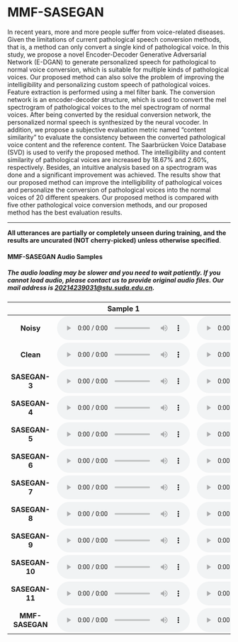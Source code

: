 # MMF-SASEGAN

In recent years, more and more people suffer from voice-related diseases. Given the limitations of current pathological speech conversion methods, that is, a method can only convert a single kind of pathological voice. In this study, we propose a novel Encoder-Decoder Generative Adversarial Network (E-DGAN) to generate personalized speech for pathological to normal voice conversion, which is suitable for multiple kinds of pathological voices. Our proposed method can also solve the problem of improving the intelligibility and personalizing custom speech of pathological voices. Feature extraction is performed using a mel filter bank. The conversion network is an encoder-decoder structure, which is used to convert the mel spectrogram of pathological voices to the mel spectrogram of normal voices. After being converted by the residual conversion network, the personalized normal speech is synthesized by the neural vocoder. In addition, we propose a subjective evaluation metric named “content similarity” to evaluate the consistency between the converted pathological voice content and the reference content. The Saarbrücken Voice Database (SVD) is used to verify the proposed method. The intelligibility and content similarity of pathological voices are increased by 18.67% and 2.60%, respectively. Besides, an intuitive analysis based on a spectrogram was done and a significant improvement was achieved. The results show that our proposed method can improve the intelligibility of pathological voices and personalize the conversion of pathological voices into the normal voices of 20 different speakers. Our proposed method is compared with five other pathological voice conversion methods, and our proposed method has the best evaluation results.

---
**All utterances are partially or completely unseen during training, and the results are uncurated (NOT cherry-picked) unless otherwise specified**.

#### MMF-SASEGAN Audio Samples
##### The audio loading may be slower and you need to wait patiently. If you cannot load audio, please contact us to provide original audio files. Our mail address is 20214239031@stu.suda.edu.cn.

|              | Sample 1  | Sample 2  |
|:------------:|:-------:|:-------:|
| **Noisy** |    <audio controls="controls">  <source type="audio/wav" src="https://raw.githubusercontent.com/SUDA-CMH/SUDA-CMH.github.io/main/wavs/1_1_original_pathological_speech.wav"></source> </audio>   |    <audio controls="controls">  <source type="audio/wav" src="https://raw.githubusercontent.com/SUDA-CMH/SUDA-CMH.github.io/main/wavs/2_1_original_pathological_speech.wav"></source> </audio>  |    <audio controls="controls">  <source type="audio/wav" src="https://raw.githubusercontent.com/SUDA-CMH/SUDA-CMH.github.io/main/wavs/3_1_original_pathological_speech.wav"></source> </audio>  |    <audio controls="controls">  <source type="audio/wav" src="https://raw.githubusercontent.com/SUDA-CMH/SUDA-CMH.github.io/main/wavs/4_1_original_pathological_speech.wav"></source> </audio>  |
|      **Clean**     |     <audio controls="controls">  <source type="audio/wav" src="https://raw.githubusercontent.com/SUDA-CMH/SUDA-CMH.github.io/main/wavs/1_2_speech_converted_by_VAE.wav"></source> </audio>   |     <audio controls="controls">  <source type="audio/wav" src="https://raw.githubusercontent.com/SUDA-CMH/SUDA-CMH.github.io/main/wavs/2_2_speech_converted_by_VAE.wav"></source> </audio> |
|    **SASEGAN-3**   |     <audio controls="controls">  <source type="audio/wav" src="https://raw.githubusercontent.com/SUDA-CMH/SUDA-CMH.github.io/main/wavs/1_3_speech_conveted_by_AutoVC.wav"></source> </audio>    |     <audio controls="controls">  <source type="audio/wav" src="https://raw.githubusercontent.com/SUDA-CMH/SUDA-CMH.github.io/main/wavs/2_3_speech_conveted_by_AutoVC.wav"></source> </audio>     |
|    **SASEGAN-4**    |    <audio controls="controls">  <source type="audio/wav" src="https://raw.githubusercontent.com/SUDA-CMH/SUDA-CMH.github.io/main/wavs/1_4_speech_conveted_by_StarGAN-VC.wav"></source> </audio>     |    <audio controls="controls">  <source type="audio/wav" src="https://raw.githubusercontent.com/SUDA-CMH/SUDA-CMH.github.io/main/wavs/2_4_speech_conveted_by_StarGAN-VC.wav"></source> </audio>      |
|   **SASEGAN-5**   |    <audio controls="controls">  <source type="audio/wav" src="https://raw.githubusercontent.com/SUDA-CMH/SUDA-CMH.github.io/main/wavs/1_5_speech_conveted_by_CycleVAE.wav"></source> </audio>     |    <audio controls="controls">  <source type="audio/wav" src="https://raw.githubusercontent.com/SUDA-CMH/SUDA-CMH.github.io/main/wavs/2_5_speech_conveted_by_CycleVAE.wav"></source> </audio>      |
|    **SASEGAN-6**   |    <audio controls="controls">  <source type="audio/wav" src="https://raw.githubusercontent.com/SUDA-CMH/SUDA-CMH.github.io/main/wavs/1_6_speech_conveted_by_ASR-TTS.wav"></source> </audio>     |    <audio controls="controls">  <source type="audio/wav" src="https://raw.githubusercontent.com/SUDA-CMH/SUDA-CMH.github.io/main/wavs/2_6_speech_conveted_by_ASR-TTS.wav"></source> </audio>      |
|    **SASEGAN-7**    |    <audio controls="controls">  <source type="audio/wav" src="https://raw.githubusercontent.com/SUDA-CMH/SUDA-CMH.github.io/main/wavs/1_7_speech_conveted_by_E-DGAN.wav"></source> </audio>     |    <audio controls="controls">  <source type="audio/wav" src="https://raw.githubusercontent.com/SUDA-CMH/SUDA-CMH.github.io/main/wavs/2_7_speech_conveted_by_E-DGAN.wav"></source> </audio>      |
|    **SASEGAN-8**    |    <audio controls="controls">  <source type="audio/wav" src="https://raw.githubusercontent.com/SUDA-CMH/SUDA-CMH.github.io/main/wavs/1_7_speech_conveted_by_E-DGAN.wav"></source> </audio>     |    <audio controls="controls">  <source type="audio/wav" src="https://raw.githubusercontent.com/SUDA-CMH/SUDA-CMH.github.io/main/wavs/2_7_speech_conveted_by_E-DGAN.wav"></source> </audio>      |
|    **SASEGAN-9**    |    <audio controls="controls">  <source type="audio/wav" src="https://raw.githubusercontent.com/SUDA-CMH/SUDA-CMH.github.io/main/wavs/1_7_speech_conveted_by_E-DGAN.wav"></source> </audio>     |    <audio controls="controls">  <source type="audio/wav" src="https://raw.githubusercontent.com/SUDA-CMH/SUDA-CMH.github.io/main/wavs/2_7_speech_conveted_by_E-DGAN.wav"></source> </audio>      |
|    **SASEGAN-10**    |    <audio controls="controls">  <source type="audio/wav" src="https://raw.githubusercontent.com/SUDA-CMH/SUDA-CMH.github.io/main/wavs/1_7_speech_conveted_by_E-DGAN.wav"></source> </audio>     |    <audio controls="controls">  <source type="audio/wav" src="https://raw.githubusercontent.com/SUDA-CMH/SUDA-CMH.github.io/main/wavs/2_7_speech_conveted_by_E-DGAN.wav"></source> </audio>      |
|    **SASEGAN-11**    |    <audio controls="controls">  <source type="audio/wav" src="https://raw.githubusercontent.com/SUDA-CMH/SUDA-CMH.github.io/main/wavs/1_7_speech_conveted_by_E-DGAN.wav"></source> </audio>     |    <audio controls="controls">  <source type="audio/wav" src="https://raw.githubusercontent.com/SUDA-CMH/SUDA-CMH.github.io/main/wavs/2_7_speech_conveted_by_E-DGAN.wav"></source> </audio>      |
|    **MMF-SASEGAN**    |    <audio controls="controls">  <source type="audio/wav" src="https://raw.githubusercontent.com/SUDA-CMH/SUDA-CMH.github.io/main/wavs/1_7_speech_conveted_by_E-DGAN.wav"></source> </audio>     |    <audio controls="controls">  <source type="audio/wav" src="https://raw.githubusercontent.com/SUDA-CMH/SUDA-CMH.github.io/main/wavs/2_7_speech_conveted_by_E-DGAN.wav"></source> </audio>      |
